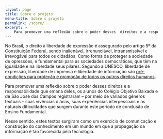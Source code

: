 ```yaml
---
layout: page
title: Sobre o projeto
menu-title: Sobre o projeto
permalink: /sobre/
excerpt: >
    Para promover uma reflexão sobre o poder desses  direitos e a responsabilidade que emana deles, os alunos do Colégio Objetivo Baixada e de São José dos Campos registraram – por meio de variados gêneros textuais – suas vivências diárias, suas experiências interpessoais e as naturais dificuldades que surgem durante este período de conclusão de Ensino Fundamental&hellip;
---
```


No Brasil, o direito à liberdade de expressão é assegurado pelo artigo 5º da Constituição Federal, sendo inalienável, irrenunciável, intransmissível e irrevogável para todos os cidadãos. Como forma de proteger a sociedade de opressões, é fundamental para as sociedades democráticas, que têm na igualdade e na liberdade seus pilares. Segundo a UNESCO, liberdade de expressão, liberdade de imprensa e liberdade de informação são [pré-condições para proteção e promoção de todos os outros direitos humanos](http://www.unesco.org/new/pt/brasilia/communication-and-information/freedom-of-expression/).

Para promover uma reflexão sobre o poder desses  direitos e a responsabilidade que emana deles, os alunos do Colégio Objetivo Baixada e de São José dos Campos registraram – por meio de variados gêneros textuais – suas vivências diárias, suas experiências interpessoais e as naturais dificuldades que surgem durante este período de conclusão de Ensino Fundamental.  

Nesse sentido, estes textos surgiram como um exercício de comunicação e construção do conhecimento em um mundo em que a propagação da informação é tão favorecida pela tecnologia.